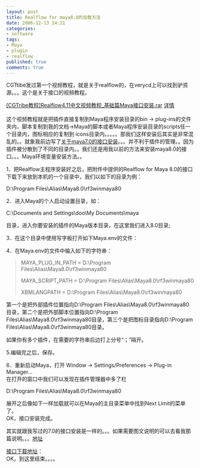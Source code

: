 ```yaml
---
layout: post
title: Realflow for maya8.0的加载方法
date: 2006-12-13 14:21
categories:
- software
tags:
- Maya
- plugin
- realflow
published: true
comments: true
---
```

<p><p>CGTtibe发过第一个视频教程，就是关于realflow的，在verycd上可以找到驴资源。。。这个是关于接口的视频教程。</p> <!--more-->  <p><a href="ed2k://%7Cfile%7C%5BCGTribe%E6%95%99%E7%A8%8B%5DRealflow4.11%E4%B8%AD%E6%96%87%E8%A7%86%E9%A2%91%E6%95%99%E7%A8%8B_%E5%9F%BA%E7%A1%80%E7%AF%87Maya%E6%8E%A5%E5%8F%A3%E5%AE%89%E8%A3%85.rar%7C36793068%7C29195c07f806ed12bf80f17e686ce697%7Ch=PX3ND55LNHPD5UWMALAHDQ2HRJBV7IGX%7C/">[CGTribe教程]Realflow4.11中文视频教程_基础篇Maya接口安装.rar</a> <a href="http://beta.verycd.com/files/29195c07f806ed12bf80f17e686ce69736793068">详情</a>    <br /><a></a>    <br />这个视频教程就是把插件直接复制到Maya程序安装目录的bin -&gt; plug-ins的文件夹内，脚本复制到我的文档-&gt;Maya的脚本或者Maya程序安装目录的scripts任一个目录内，图标相应的复制到 icons目录内。。。。。那我们这样安装后其实是非常混乱的。。就象我前边写了<a href="http://ivandoo.com/blog/?p=406">关于maya7.0的接口安装</a>。。。并不利于插件的管理。。因为插件被分散到了不同的目录内。。我们还是用我以前的方法来安装maya8.0的接口。。。Maya环境变量安装方法。。</p>  <p>1．把Realflow主程序安装好之后，把附件中提供的Realflow for Maya 8.0的接口下载下来放到本机的一个目录中，我们以如下的目录为例：</p>  <p>D:\Program Files\Alias\Maya8.0\rf3winmaya80</p>  <p>2．进入Maya的个人启动设置目录，如：</p>  <p>C:\Documents and Settings\doo\My Documents\maya</p>  <p>目录，进入你要安装的插件的Maya版本目录，在这里我们进入8.0目录;</p>  <p>3．在这个目录中使用写字板打开如下Maya.env的文件：</p>  <p>4．在Maya.env的文件中输入如下的字符串：</p>  <blockquote>   <p>MAYA_PLUG_IN_PATH = D:\Program Files\Alias\Maya8.0\rf3winmaya80</p>    <p>MAYA_SCRIPT_PATH = D:\Program Files\Alias\Maya8.0\rf3winmaya80</p>    <p>XBMLANGPATH = D:\Program Files\Alias\Maya8.0\rf3winmaya80</p> </blockquote>  <p>第一个是把外部插件位置指向D:\Program Files\Alias\Maya8.0\rf3winmaya80目录，第二个是把外部脚本位置指向D:\Program Files\Alias\Maya8.0\rf3winmaya80目录，第三个是把图标目录指向D:\Program Files\Alias\Maya8.0\rf3winmaya80目录。</p>  <p>如果你有多个插件，在需要的字符串后边打上分号“；”隔开。</p>  <p>5.编辑完之后，保存。</p>  <p>6．重新启动Maya，打开 Window -&gt; Settings/Preferences -&gt; Plug-in Manager…   <br />在打开的窗口中我们可以发现在插件管理器中多了栏</p>  <p>D:\Program Files\Alias\Maya8.0\rf3winmaya80</p>  <p>展开之后像如下一样加载就可以在Maya的主目录菜单中找到Next Limit的菜单了。   <br />OK，接口安装完成。</p>  <p>其实就跟我写过的7.0的接口安装是一样的。。。如果需要图文说明的可以去看我那篇说明。。。<a href="http://doo.hivan.net/archives/644.html">地址</a></p>  <p><a href="http://www.20083d.com/read-html-tid-1439-fpage-0-toread--page-1.html">接口下载地址</a>：    <br />OK，到这里结束。。。。</p></p>
